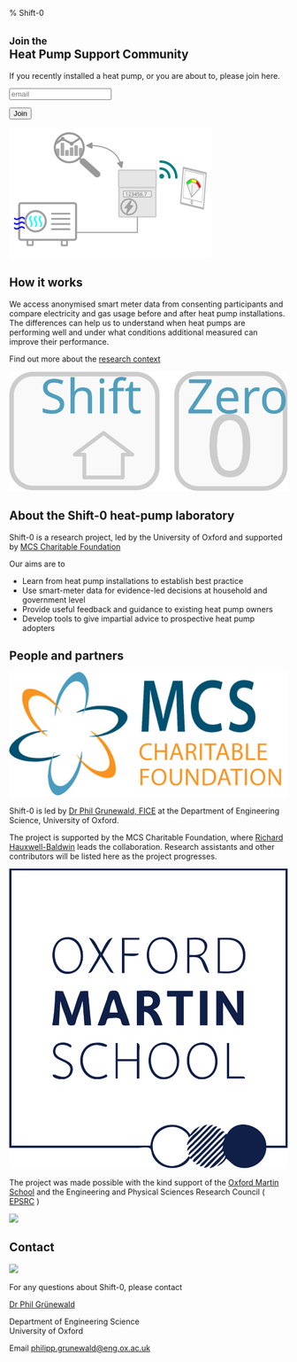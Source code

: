 % Shift-0

<h2 id="register"><small>Join the</small><br>Heat Pump Support Community</h2>

If you recently installed a heat pump, or you are about to, please join here.

<input class="form-input" id="email" type="text" placeholder="email">
<p id='error'></p>
<button id='btn-register' type="button" class="btn-green" onclick='validateEmail()'>Join</button>

![](HP_data.svg)

How it works
------------

We access anonymised smart meter data from consenting participants and compare electricity and gas usage before and after heat pump installations. The differences can help us to understand when heat pumps are performing well and under what conditions additional measured can improve their performance.

Find out more about the [research context](about.php)

![](shift0.svg)

About the Shift-0 heat-pump laboratory
----------------------------------

Shift-0 is a research project, led by the University of Oxford and supported by [MCS Charitable Foundation](https://www.mcscharitablefoundation.org)

Our aims are to

- Learn from heat pump installations to establish best practice
- Use smart-meter data for evidence-led decisions at household and government level
- Provide useful feedback and guidance to existing heat pump owners
- Develop tools to give impartial advice to prospective heat pump adopters


People and partners
-------------------

![](mcscf.png)

Shift-0 is led by [Dr Phil Grunewald, FICE](https://www.oriel.ox.ac.uk/people/dr-phil-grunewald) at the Department of Engineering Science, University of Oxford.

The project is supported by the MCS Charitable Foundation, where
[Richard Hauxwell-Baldwin](https://www.linkedin.com/in/richard-hauxwell-baldwin-a9240858/)
 leads the collaboration.
Research assistants and other contributors will be listed here as the project progresses.

![](oms.svg)

The project was made possible with the kind support of the 
[Oxford Martin School](https://www.oxfordmartin.ox.ac.uk/)
and the Engineering and Physical Sciences Research Council ( [EPSRC](https://www.ukri.org/councils/epsrc) )

![](epsrc.png)


Contact
-------

![](phil.jpg)

For any questions about Shift-0, please contact

[Dr Phil Grünewald](https://www.oriel.ox.ac.uk/people/dr-phil-grunewald)


Department of Engineering Science<br>University of Oxford

Email 
[philipp.grunewald@eng.ox.ac.uk](mailto:philipp.grunewald@eng.ox.ac.uk)


<script>
function validateEmail() {
  const re = /^(([^<>()[\]\\.,;:\s@\"]+(\.[^<>()[\]\\.,;:\s@\"]+)*)|(\".+\"))@((\[[0-9]{1,3}\.[0-9]{1,3}\.[0-9]{1,3}\.[0-9]{1,3}\])|(([a-zA-Z\-0-9]+\.)+[a-zA-Z]{2,}))$/;
  const email = document.getElementById('email').value;
  if (!re.test(email)) { 
    document.getElementById('error').innerHTML = 'Please make sure your email is valid'; 
  } else {
    window.location.href = "./sendValidationEmail.php?email=" + email;
    // document.getElementById('error').innerHTML = 'The system is not live yet.'; 
  }
}
</script>
